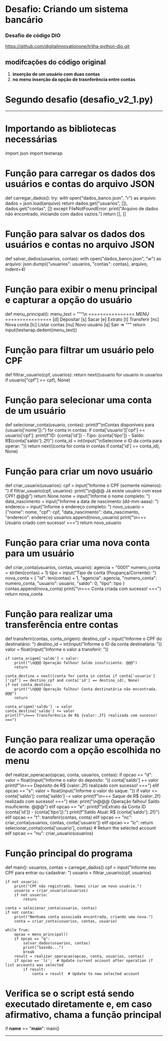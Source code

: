 # Desafio: Criando um sistema bancário
### **Desafio de código DIO**
https://github.com/digitalinnovationone/trilha-python-dio.git


## modifcações do código original 

1. **inserção de um usuário com duas contas**
2. **no menu inserção da opção de trasnferência entre contas**


# Segundo desafio (desafio_v2_1.py)


_______________________

# Importando as bibliotecas necessárias
import json
import textwrap

# Função para carregar os dados dos usuários e contas do arquivo JSON
def carregar_dados():
    try:
        with open("dados_banco.json", "r") as arquivo:
            dados = json.load(arquivo)
        return dados.get("usuarios", []), dados.get("contas", [])
    except FileNotFoundError:
        print("Arquivo de dados não encontrado, iniciando com dados vazios.")
        return [], []

# Função para salvar os dados dos usuários e contas no arquivo JSON
def salvar_dados(usuarios, contas):
    with open("dados_banco.json", "w") as arquivo:
        json.dump({"usuarios": usuarios, "contas": contas}, arquivo, indent=4)

# Função para exibir o menu principal e capturar a opção do usuário
def menu_principal():
    menu_text = """\n
    ================ MENU ================
    [d] Depositar
    [s] Sacar
    [e] Extrato
    [t] Transferir
    [nc] Nova conta
    [lc] Listar contas
    [nu] Novo usuário
    [q] Sair
    => """
    return input(textwrap.dedent(menu_text))

# Função para filtrar um usuário pelo CPF
def filtrar_usuario(cpf, usuarios):
    return next((usuario for usuario in usuarios if usuario["cpf"] == cpf), None)

# Função para selecionar uma conta de um usuário
def selecionar_conta(usuario, contas):
    print(f"\nContas disponíveis para {usuario['nome']}:")
    for conta in contas:
        if conta['usuario']['cpf'] == usuario['cpf']:
            print(f"ID: {conta['id']} - Tipo: {conta['tipo']} - Saldo: R${conta['saldo']:.2f}")
    conta_id = int(input("\nSelecione o ID da conta para operar: "))
    return next((conta for conta in contas if conta['id'] == conta_id), None)

# Função para criar um novo usuário
def criar_usuario(usuarios):
    cpf = input("Informe o CPF (somente números): ")
    if filtrar_usuario(cpf, usuarios):
        print("\n@@@ Já existe usuário com esse CPF! @@@")
        return None
    nome = input("Informe o nome completo: ")
    data_nascimento = input("Informe a data de nascimento (dd-mm-aaaa): ")
    endereco = input("Informe o endereço completo: ")
    novo_usuario = {"nome": nome, "cpf": cpf, "data_nascimento": data_nascimento, "endereco": endereco}
    usuarios.append(novo_usuario)
    print("\n=== Usuário criado com sucesso! ===")
    return novo_usuario

# Função para criar uma nova conta para um usuário
def criar_conta(usuarios, contas, usuario):
    agencia = "0001"
    numero_conta = str(len(contas) + 1)
    tipo = input("Tipo de conta (Poupança/Corrente): ")
    nova_conta = {
        "id": len(contas) + 1,
        "agencia": agencia,
        "numero_conta": numero_conta,
        "usuario": usuario,
        "saldo": 0,
        "tipo": tipo
    }
    contas.append(nova_conta)
    print("\n=== Conta criada com sucesso! ===")
    return nova_conta

# Função para realizar uma transferência entre contas
def transferir(contas, conta_origem):
    destino_cpf = input("Informe o CPF do destinatário: ")
    destino_id = int(input("Informe o ID da conta destinatária: "))
    valor = float(input("Informe o valor a transferir: "))

    if conta_origem['saldo'] < valor:
        print("\n@@@ Operação falhou! Saldo insuficiente. @@@")
        return

    conta_destino = next((conta for conta in contas if conta['usuario']['cpf'] == destino_cpf and conta['id'] == destino_id), None)
    if not conta_destino:
        print("\n@@@ Operação falhou! Conta destinatária não encontrada. @@@")
        return

    conta_origem['saldo'] -= valor
    conta_destino['saldo'] += valor
    print(f"\n=== Transferência de R$ {valor:.2f} realizada com sucesso! ===")

# Função para realizar uma operação de acordo com a opção escolhida no menu
def realizar_operacao(opcao, conta, usuarios, contas):
    if opcao == "d":
        valor = float(input("Informe o valor do depósito: "))
        conta['saldo'] += valor
        print(f"\n=== Depósito de R$ {valor:.2f} realizado com sucesso! ===")
    elif opcao == "s":
        valor = float(input("Informe o valor do saque: "))
        if valor <= conta['saldo']:
            conta['saldo'] -= valor
            print(f"\n=== Saque de R$ {valor:.2f} realizado com sucesso! ===")
        else:
            print("\n@@@ Operação falhou! Saldo insuficiente. @@@")
    elif opcao == "e":
        print(f"\nExtrato da Conta ID {conta['id']} - {conta['tipo']}:")
        print(f"Saldo Atual: R$ {conta['saldo']:.2f}")
    elif opcao == "t":
        transferir(contas, conta)
    elif opcao == "nc":
        criar_conta(usuarios, contas, conta['usuario'])
    elif opcao == "lc":
        return selecionar_conta(conta['usuario'], contas)  # Return the selected account
    elif opcao == "nu":
        criar_usuario(usuarios)

# Função principal do programa
def main():
    usuarios, contas = carregar_dados()
    cpf = input("Informe seu CPF para entrar ou cadastrar: ")
    usuario = filtrar_usuario(cpf, usuarios)
    
    if not usuario:
        print("CPF não registrado. Vamos criar um novo usuário.")
        usuario = criar_usuario(usuarios)
        if not usuario:
            return

    conta = selecionar_conta(usuario, contas)
    if not conta:
        print("Nenhuma conta associada encontrada, criando uma nova.")
        conta = criar_conta(usuarios, contas, usuario)

    while True:
        opcao = menu_principal()
        if opcao == "q":
            salvar_dados(usuarios, contas)
            print("Saindo...")
            break
        result = realizar_operacao(opcao, conta, usuarios, contas)
        if opcao == 'lc':  # Update current account after operation if list accounts was selected
            if result:
                conta = result  # Update to new selected account

# Verifica se o script está sendo executado diretamente e, em caso afirmativo, chama a função principal
if __name__ == "__main__":
    main()

_______________________